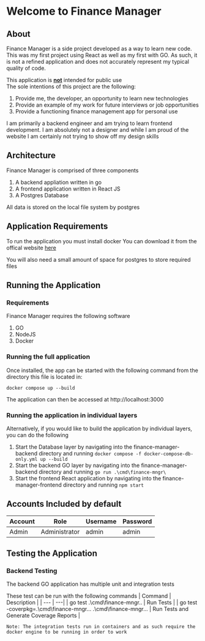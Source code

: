 # Welcome to Finance Manager

## About

Finance Manager is a side project developed as a way to learn new code.<br />
This was my first project using React as well as my first with GO. As such, it is not a refined application and does not accurately represent my typical quality of code.

This application is <b><u>not</u></b> intended for public use
<br/>
The sole intentions of this project are the following:
1. Provide me, the developer, an opportunity to learn new technologies
2. Provide an example of my work for future interviews or job opportunities
3. Provide a functioning finance management app for personal use

I am primarily a backend engineer and am trying to learn frontend development. I am absolutely not a designer and while I am proud of the website I am certainly not trying to show off my design skills

## Architecture
Finance Manager is comprised of three components

1. A backend appliation written in go
2. A frontend application written in React JS
3. A Postgres Database

All data is stored on the local file system by postgres

## Application Requirements
To run the application you must install docker
You can download it from the offical website <a href="https://docs.docker.com/engine/install/">here</a>

You will also need a small amount of space for postgres to store required files

## Running the Application

### Requirements
Finance Manager requires the following software
1. GO
2. NodeJS
3. Docker

### Running the full application
Once installed, the app can be started with the following command from the directory this file is located in:

`docker compose up --build`

The application can then be accessed at http://localhost:3000

### Running the application in individual layers
Alternatively, if you would like to build the application by individual layers, you can do the following

1. Start the Database layer by navigating into the finance-manager-backend directory and running
`docker compose -f docker-compose-db-only.yml up --build`
2. Start the backend GO layer by navigating into the finance-manager-backend directory and running
`go run .\cmd\finance-mngr\`
3. Start the frontend React application by navigating into the finance-manager-frontend directory and running
`npm start`

## Accounts Included by default
| Account | Role | Username | Password|
| --- | --- | --- | --- |
| Admin | Administrator | admin | admin|

## Testing the Application
### Backend Testing
The backend GO application has multiple unit and integration tests

These test can be run with the following commands
| Command | Description |
| --- | ---|
| go test .\cmd\finance-mngr\.. | Run Tests |
| go test -coverpkg=.\cmd\finance-mngr\... .\cmd\finance-mngr\... | Run Tests and Generate Coverage Reports |

`Note: The integration tests run in containers and as such require the docker engine to be running in order to work`